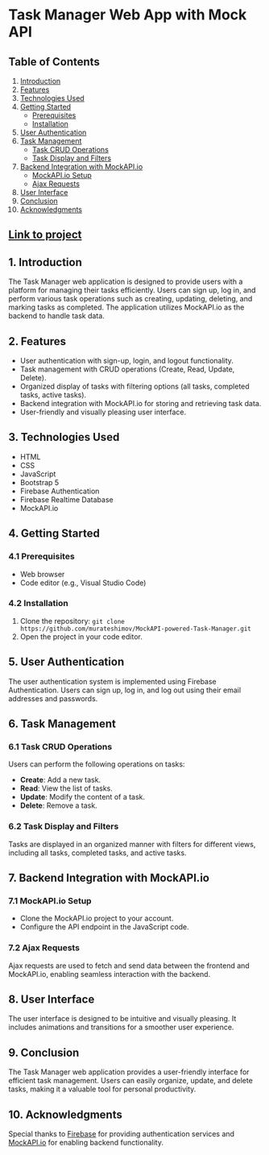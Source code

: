 # Task Manager Web App with Mock API

## Table of Contents
1. [Introduction](#introduction)
2. [Features](#features)
3. [Technologies Used](#technologies-used)
4. [Getting Started](#getting-started)
   - [Prerequisites](#prerequisites)
   - [Installation](#installation)
5. [User Authentication](#user-authentication)
6. [Task Management](#task-management)
   - [Task CRUD Operations](#task-crud-operations)
   - [Task Display and Filters](#task-display-and-filters)
7. [Backend Integration with MockAPI.io](#backend-integration-with-mockapiio)
   - [MockAPI.io Setup](#mockapiio-setup)
   - [Ajax Requests](#ajax-requests)
8. [User Interface](#user-interface)
9. [Conclusion](#conclusion)
10. [Acknowledgments](#acknowledgments)


## [Link to project](https://murateshimov.github.io/MockAPI-powered-Task-Manager/index.html)

## 1. Introduction
The Task Manager web application is designed to provide users with a platform for managing their tasks efficiently. Users can sign up, log in, and perform various task operations such as creating, updating, deleting, and marking tasks as completed. The application utilizes MockAPI.io as the backend to handle task data.

## 2. Features
- User authentication with sign-up, login, and logout functionality.
- Task management with CRUD operations (Create, Read, Update, Delete).
- Organized display of tasks with filtering options (all tasks, completed tasks, active tasks).
- Backend integration with MockAPI.io for storing and retrieving task data.
- User-friendly and visually pleasing user interface.

## 3. Technologies Used
- HTML 
- CSS
- JavaScript
- Bootstrap 5
- Firebase Authentication
- Firebase Realtime Database
- MockAPI.io

## 4. Getting Started

### 4.1 Prerequisites
- Web browser
- Code editor (e.g., Visual Studio Code)

### 4.2 Installation
1. Clone the repository: `git clone https://github.com/murateshimov/MockAPI-powered-Task-Manager.git`
2. Open the project in your code editor.

## 5. User Authentication
The user authentication system is implemented using Firebase Authentication. Users can sign up, log in, and log out using their email addresses and passwords.

## 6. Task Management

### 6.1 Task CRUD Operations
Users can perform the following operations on tasks:
- **Create**: Add a new task.
- **Read**: View the list of tasks.
- **Update**: Modify the content of a task.
- **Delete**: Remove a task.

### 6.2 Task Display and Filters
Tasks are displayed in an organized manner with filters for different views, including all tasks, completed tasks, and active tasks.

## 7. Backend Integration with MockAPI.io

### 7.1 MockAPI.io Setup
- Clone the MockAPI.io project to your account.
- Configure the API endpoint in the JavaScript code.

### 7.2 Ajax Requests
Ajax requests are used to fetch and send data between the frontend and MockAPI.io, enabling seamless interaction with the backend.

## 8. User Interface
The user interface is designed to be intuitive and visually pleasing. It includes animations and transitions for a smoother user experience.

## 9. Conclusion
The Task Manager web application provides a user-friendly interface for efficient task management. Users can easily organize, update, and delete tasks, making it a valuable tool for personal productivity.

## 10. Acknowledgments
Special thanks to [Firebase](https://firebase.google.com/) for providing authentication services and [MockAPI.io](https://www.mockapi.io/) for enabling backend functionality.
